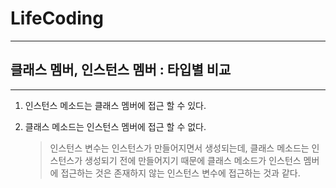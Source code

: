 # LifeCoding

------

## 클래스 멤버, 인스턴스 멤버 : 타입별 비교

------

1. 인스턴스 메소드는 클래스 멤버에 접근 할 수 있다.

2. 클래스 메소드는 인스턴스 멤버에 접근 할 수 없다.

   > 인스턴스 변수는 인스턴스가 만들어지면서 생성되는데, 클래스 메소드는 인스턴스가 생성되기 전에 만들어지기 때문에 클래스 메소드가 인스턴스 멤버에 접근하는 것은 존재하지 않는 인스턴스 변수에 접근하는 것과 같다.
